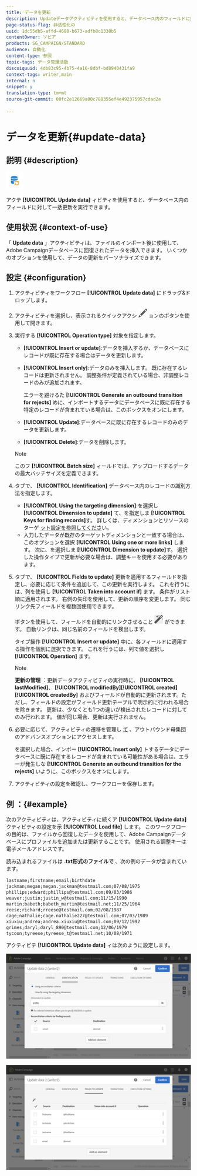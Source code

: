 ```yaml
---
title: データを更新
description: Updateデータアクティビティを使用すると、データベース内のフィールドに対して一括更新を実行できます。
page-status-flag: 非活性化の
uuid: 1dc55db5-affd-4688-b673-adfb8c1338b5
contentOwner: ソビア
products: SG_CAMPAIGN/STANDARD
audience: 自動化
content-type: 参照
topic-tags: データ管理活動
discoiquuid: 4db83c95-4b75-4a16-8dbf-bd8940431fa9
context-tags: writer,main
internal: n
snippet: y
translation-type: tm+mt
source-git-commit: 00fc2e12669a00c788355ef4e492375957cdad2e

---
```



# データを更新{#update-data}

## 説明 {#description}

![](assets/data_update.png)

アクテ **[!UICONTROL Update data]** ィビティを使用すると、データベース内のフィールドに対して一括更新を実行できます。

## 使用状況 {#context-of-use}

「 **Update data** 」アクティビティは、ファイルのインポート後に使用して、Adobe Campaignデータベースに回復されたデータを挿入できます。 いくつかのオプションを使用して、データの更新をパーソナライズできます。

## 設定 {#configuration}

1. アクティビティをワークフロー **[!UICONTROL Update data]** にドラッグ&amp;ドロップします。
1. アクティビティを選択し、表示されるクイックアクシ ![](assets/edit_darkgrey-24px.png) ョンのボタンを使用して開きます。
1. 実行する **[!UICONTROL Operation type]** 対象を指定します。

   * **[!UICONTROL Insert or update]**:データを挿入するか、データベースにレコードが既に存在する場合はデータを更新します。
   * **[!UICONTROL Insert only]**:データのみを挿入します。 既に存在するレコードは更新されません。 調整条件が定義されている場合、非調整レコードのみが追加されます。

      エラーを避けるた **[!UICONTROL Generate an outbound transition for rejects]** めに、インポートするデータにデータベースに既に存在する特定のレコードが含まれている場合は、このボックスをオンにします。

   * **[!UICONTROL Update]**:データベースに既に存在するレコードのみのデータを更新します。
   * **[!UICONTROL Delete]**:データを削除します。
   >[!NOTE]
   >
   >このフ **[!UICONTROL Batch size]** ィールドでは、アップロードするデータの最大バッチサイズを定義できます。

1. タブで、 **[!UICONTROL Identification]** データベース内のレコードの識別方法を指定します。

   * **[!UICONTROL Using the targeting dimension]**:を選択し **[!UICONTROL Dimension to update]** て、を指定しま **[!UICONTROL Keys for finding records]**&#x200B;す。 詳しくは、ディメンションとリソースのターゲ [ット設定を参照してくださ](../../automating/using/query.md#targeting-dimensions-and-resources)い。
   * 入力したデータが既存のターゲットディメンションと一致する場合は、このオプションを選択 **[!UICONTROL Using one or more links]** します。 次に、を選択しま **[!UICONTROL Dimension to update]**&#x200B;す。
   選択した操作タイプで更新が必要な場合は、調整キーを使用する必要があります。

1. タブで、 **[!UICONTROL Fields to update]** 更新を適用するフィールドを指定し、必要に応じて条件を追加して、この更新を実行します。 これを行うには、列を使用し **[!UICONTROL Taken into account if]** ます。 条件がリスト順に適用されます。 右側の矢印を使用して、更新の順序を変更します。 同じリンク先フィールドを複数回使用できます。

   ボタンを使用して、フィールドを自動的にリンクさせること ![](assets/wkf_magic_wand-24px.png) ができます。 自動リンクは、同じ名前のフィールドを検出します。

   タイプ操作 **[!UICONTROL Insert or update]** 中に、各フィールドに適用する操作を個別に選択できます。 これを行うには、列で値を選択し **[!UICONTROL Operation]** ます。

   >[!NOTE]
   >
   >**更新の管理** ：更新データアクティビティの実行時に、 **[!UICONTROL lastModified]**、 **[!UICONTROL modifiedBy]****[!UICONTROL created]****[!UICONTROL createdBy]** およびフィールドが自動的に更新されます。ただし、フィールドの設定がフィールド更新テーブルで明示的に行われる場合を除きます。 更新は、少なくとも1つの違いが検出されたレコードに対してのみ行われます。 値が同じ場合、更新は実行されません。

1. 必要に応じて、アクティビティの遷移を管理し [て](../../automating/using/executing-a-workflow.md#managing-an-activity-s-outbound-transitions) 、アウトバウンド母集団のアドバンスオプションにアクセスします。

   を選択した場合、インポー **[!UICONTROL Insert only]** トするデータにデータベースに既に存在するレコードが含まれている可能性がある場合は、エラーが発生しな **[!UICONTROL Generate an outbound transition for the rejects]** いように、このボックスをオンにします。

1. アクティビティの設定を確認し、ワークフローを保存します。

## 例 ：{#example}

次のアクティビティは、アクティビティに続くア **[!UICONTROL Update data]** クティビティの設定を示 **[!UICONTROL Load file]** します。 このワークフローの目的は、ファイルから回復したデータを使用して、Adobe Campaignデータベースにプロファイルを追加または更新することです。 使用される調整キーは電子メールアドレスです。

読み込まれるファイルは **.txt形式のファイルで** 、次の例のデータが含まれています。

```
lastname;firstname;email;birthdate
jackman;megan;megan.jackman@testmail.com;07/08/1975
phillips;edward;phillips@testmail.com;09/03/1986
weaver;justin;justin_w@testmail.com;11/15/1990
martin;babeth;babeth_martin@testmail.net;11/25/1964
reese;richard;rreese@testmail.com;02/08/1987
cage;nathalie;cage.nathalie227@testmail.com;07/03/1989
xiuxiu;andrea;andrea.xiuxiu@testmail.com;09/12/1992
grimes;daryl;daryl_890@testmail.com;12/06/1979
tycoon;tyreese;tyreese_t@testmail.net;10/08/1971
```

アクティビテ **[!UICONTROL Update data]** ィは次のように設定します。

![](assets/deduplication_example2_writer1.png)

![](assets/deduplication_example2_writer2.png)

